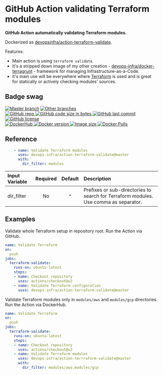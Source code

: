 # GitHub Action validating Terraform modules

**GitHub Action automatically validating Terraform modules.**

Dockerized as [devopsinfra/action-terraform-validate](https://hub.docker.com/repository/docker/devopsinfra/action-terraform-validate).

Features:
* Main action is using `terraform validate`.
* It's a stripped down image of my other creation - [devops-infra/docker-terragrunt](https://github.com/devops-infra/docker-terragrunt) - framework for managing Infrastructure-as-a-Code.
* it's main use will be everywhere where [Terraform](https://github.com/hashicorp/terraform) is used and is great for statically or actively checking modules' sources.


## Badge swag
[![Master branch](https://github.com/devops-infra/action-terraform-validate/workflows/Master%20branch/badge.svg)](https://github.com/devops-infra/action-terraform-validate/actions?query=workflow%3A%22Master+branch%22)
[![Other branches](https://github.com/devops-infra/action-terraform-validate/workflows/Other%20branches/badge.svg)](https://github.com/devops-infra/action-terraform-validate/actions?query=workflow%3A%22Other+branches%22)
<br>
[
![GitHub repo](https://img.shields.io/badge/GitHub-devops--infra%2Faction--terraform--validate-blueviolet.svg?style=plastic&logo=github)
![GitHub code size in bytes](https://img.shields.io/github/languages/code-size/devops-infra/action-terraform-validate?color=blueviolet&label=Code%20size&style=plastic&logo=github)
![GitHub last commit](https://img.shields.io/github/last-commit/devops-infra/action-terraform-validate?color=blueviolet&logo=github&style=plastic&label=Last%20commit)
![GitHub license](https://img.shields.io/github/license/devops-infra/action-terraform-validate?color=blueviolet&logo=github&style=plastic&label=License)
](https://github.com/devops-infra/action-terraform-validate "shields.io")
<br>
[
![DockerHub](https://img.shields.io/badge/DockerHub-devopsinfra%2Faction--terraform--validate-blue.svg?style=plastic&logo=docker)
![Docker version](https://img.shields.io/docker/v/devopsinfra/action-terraform-validate?color=blue&label=Version&logo=docker&style=plastic)
![Image size](https://img.shields.io/docker/image-size/devopsinfra/action-terraform-validate/latest?label=Image%20size&style=plastic&logo=docker)
![Docker Pulls](https://img.shields.io/docker/pulls/devopsinfra/action-terraform-validate?color=blue&label=Pulls&logo=docker&style=plastic)
](https://hub.docker.com/r/devopsinfra/action-terraform-validate "shields.io")


## Reference

```yaml
    - name: Validate Terraform modules
      uses: devops-infra/action-terraform-validate@master
      with:
        dir_filter: modules
```

Input Variable | Required | Default |Description
:--- | :---: | :---: | :---
dir_filter | No | `*` | Prefixes or sub-directories to search for Terraform modules. Use comma as separator.

## Examples

Validate whole Terraform setup in repository root. Run the Action via GitHub.
```yaml
name: Validate Terraform
on:
  push
jobs:
  terraform-validate:
    runs-on: ubuntu-latest
    steps:
    - name: Checkout repository
      uses: actions/checkout@v2
    - name: Validate Terraform configuration
      uses: devops-infra/action-terraform-validate@master
```

Validate Terraform modules only in `modules/aws` and `modules/gcp` directories. Run the Action via DockerHub.
```yaml
name: Validate Terraform
on:
  push
jobs:
  terraform-validate:
    runs-on: ubuntu-latest
    steps:
    - name: Checkout repository
      uses: actions/checkout@v2
    - name: Validate Terraform modules
      uses: devops-infra/action-terrraform-validate@master
      with:
        dir_filter: modules/aws,modules/gcp
```
